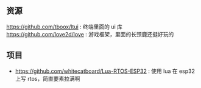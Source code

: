 ## 资源
https://github.com/tboox/ltui : 终端里面的 ui 库
https://github.com/love2d/love : 游戏框架，里面的长颈鹿还挺好玩的

## 项目
- https://github.com/whitecatboard/Lua-RTOS-ESP32 : 使用 lua 在 esp32 上写 rtos，简直要素拉满啊
